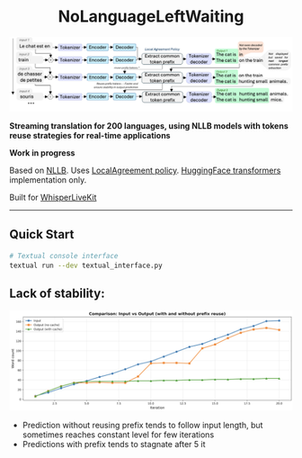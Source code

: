 <h1 align="center">NoLanguageLeftWaiting</h1>

<p align="center">
<img src="architecture_NLLW.png"width="730">
</p>

**Streaming translation for 200 languages, using NLLB models with tokens reuse strategies for real-time applications**

**Work in progress**

Based on [NLLB](https://arxiv.org/abs/2207.04672). Uses [LocalAgreement policy](https://www.isca-archive.org/interspeech_2020/liu20s_interspeech.pdf). [HuggingFace transformers](https://huggingface.co/docs/transformers/model_doc/auto#transformers.AutoModelForSeq2SeqLM) implementation only.

Built for [WhisperLiveKit](https://github.com/QuentinFuxa/WhisperLiveKit)

---

## Quick Start

```bash
# Textual console interface
textual run --dev textual_interface.py
```

## Lack of stability:

<p align="center">
<img src="correlation_input.png"width="730">
</p>

- Prediction without reusing prefix tends to follow input length, but sometimes reaches constant level for few iterations
- Predictions with prefix tends to stagnate after 5 it